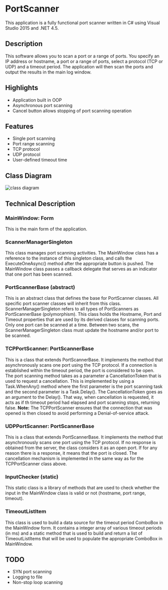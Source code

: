 # PortScanner
This application is a fully functional port scanner written in C# using Visual Studio 2015 and .NET 4.5.

## Description
This software allows you to scan a port or a range of ports. You specify an IP address or hostname, a port or a range of ports, select a protocol (TCP or UDP) and a timeout period. The application will then scan the ports and output the results in the main log window.

## Highlights
* Application built in OOP
* Asynchronous port scanning
* Cancel button allows stopping of port scanning operation

## Features
* Single port scanning
* Port range scanning
* TCP protocol
* UDP protocol
* User-defined timeout time

## Class Diagram
![class diagram](http://s30.postimg.org/h55go01dt/PS_Class_Diagram.png "Class Diagram")

## Technical Description
### MainWindow: Form
This is the main form of the application.

### ScannerManagerSingleton
This class manages port scanning activities. The MainWindow class has a reference to the instance of this singleton class, and calls the ExecuteOneAsync() method after the appropriate button is pushed. The MainWindow class passes a callback delegate that serves as an indicator that one port has been scanned.

### PortScannerBase (abstract)
This is an abstract class that defines the base for PortScanner classes. All specific port scanner classes will inherit from this class. ScannerManagerSingleton refers to all types of PortScanners as PortScannerBase (polymorphism). This class holds the Hostname, Port and Timeout properties that are used by its derived classes for scanning ports. Only one port can be scanned at a time. Between two scans, the ScannerManagerSingleton class must update the hostname and/or port to be scanned.

### TCPPortScanner: PortScannerBase
This is a class that extends PortScannerBase. It implements the method that asynchronously scans one port using the TCP protocol. If a connection is established within the timeout period, the port is considered to be open. The port scanning method takes as a parameter a CancellationToken that is used to request a cancellation. This is implemented by using a Task.WhenAny() method where the first parameter is the port scanning task and the second parameter is a Task.Delay(). The CancellationToken goes as an argument to the Delay(). That way, when cancellation is requested, it acts as if th timeout period had elapsed and port scanning stops, returning false.
**Note:** The TCPPortScanner ensures that the connection that was opened is then closed to avoid performing a Denial-of-service attack. 

### UDPPortScanner: PortScannerBase
This is a class that extends PortScannerBase. It implements the method that asynchronously scans one port using the TCP protocol. If no response is obtained from the server, the class considers it as an open port. If for any reason there is a response, it means that the port is closed. The cancellation mechanism is implemented in the same way as for the TCPPortScanner class above.

### InputChecker (static)
This static class is a library of methods that are used to check whether the input in the MainWindow class is valid or not (hostname, port range, timeout).

### TimeoutListItem
This class is used to build a data source for the timeout period ComboBox in the MainWindow form. It contains a integer array of various timeout periods (in ms) and a static method that is used to build and return a list of TimeoutListItems that will be used to populate the appropriate ComboBox in MainWindow.

## TODO
* SYN port scanning
* Logging to file
* Non-stop loop scanning

